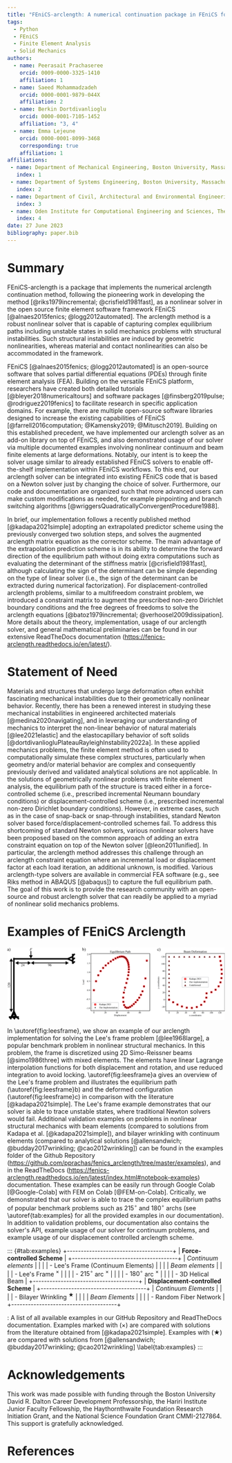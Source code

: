 ```yaml
---
title: "FEniCS-arclength: A numerical continuation package in FEniCS for nonlinear problems in solid mechanics"
tags:
  - Python
  - FEniCS
  - Finite Element Analysis
  - Solid Mechanics
authors:
  - name: Peerasait Prachaseree
    orcid: 0009-0000-3325-1410
    affiliation: 1 
  - name: Saeed Mohammadzadeh
    orcid: 0000-0001-9879-044X
    affiliation: 2
  - name: Berkin Dortdivanlioglu
    orcid: 0000-0001-7105-1452
    affiliation: "3, 4"
  - name: Emma Lejeune
    orcid: 0000-0001-8099-3468
    corresponding: true
    affiliation: 1
affiliations:
 - name: Department of Mechanical Engineering, Boston University, Massachusetts, the United States of America
   index: 1
 - name: Department of Systems Engineering, Boston University, Massachusetts, the United States of America
   index: 2
 - name: Department of Civil, Architectural and Environmental Engineering, The University of Texas at Austin, Austin, the United States of America
   index: 3
 - name: Oden Institute for Computational Engineering and Sciences, The University of Texas at Austin, Austin, the United States of America
   index: 4
date: 27 June 2023
bibliography: paper.bib
---
```


# Summary

FEniCS-arclength is a package that implements the numerical arclength continuation method, following the pioneering work in developing the method [@riks1979incremental; @crisfield1981fast], as a nonlinear solver in the open source finite element software framework FEniCS [@alnaes2015fenics; @logg2012automated]. The arclength method is a robust nonlinear solver that is capable of capturing complex equilibrium paths including unstable states in solid mechanics problems with structural instabilities.
Such structural instabilities are induced by geometric nonlinearities, whereas material and contact nonlinearities can also be accommodated in the framework. 

FEniCS [@alnaes2015fenics; @logg2012automated] is an open-source software that solves partial differential equations (PDEs) through finite element analysis (FEA). Building on the versatile FEniCS platform, researchers have created both detailed tutorials [@bleyer2018numericaltours] and software packages [@finsberg2019pulse; @rodriguez2019fenics] to facilitate research in specific application domains. For example, there are multiple open-source software libraries designed to increase the existing capabilities of FEniCS [@farrell2016computation; @Kamensky2019; @Mitusch2019]. Building on this established precedent, we have implemented our arclength solver as an add-on library on top of FEniCS, and also demonstrated usage of our solver via multiple documented examples involving nonlinear continuum and beam finite elements at large deformations. Notably, our intent is to keep the solver usage similar to already established FEniCS solvers to enable off-the-shelf implementation within FEniCS workflows. To this end, our arclength solver can be integrated into existing FEniCS code that is based on a Newton solver just by changing the choice of solver. Furthermore, our code and documentation are organized such that more advanced users can make custom modifications as needed, for example pinpointing and branch switching algorithms [@wriggersQuadraticallyConvergentProcedure1988]. 

In brief, our implementation follows a recently published method [@kadapa2021simple] adopting an extrapolated predictor scheme using the previously converged two solution steps, and solves the augmented arclength matrix equation as the corrector scheme. The main advantage of the extrapolation prediction scheme is in its ability to determine the forward direction of the equilibrium path without doing extra computations such as evaluating the determinant of the stiffness matrix [@crisfield1981fast], although calculating the sign of the determinant can be simple depending on the type of linear solver (i.e., the sign of the determinant can be extracted during numerical factorization). For displacement-controlled arclength problems, similar to a multifreedom constraint problem, we introduced a constraint matrix to augment the prescribed non-zero Dirichlet boundary conditions and the free degrees of freedoms to solve the arclength equations [@batoz1979incremental; @verhoosel2009dissipation]. More details about the theory, implementation, usage of our arclength solver, and general mathematical preliminaries can be found in our extensive ReadTheDocs documentation (<https://fenics-arclength.readthedocs.io/en/latest/>). 

# Statement of Need
Materials and structures that undergo large deformation often exhibit fascinating mechanical instabilities due to their geometrically nonlinear behavior. Recently, there has been a renewed interest in studying these mechanical instabilities in engineered architected materials [@medina2020navigating], and in leveraging our understanding of mechanics to interpret the non-linear behavior of natural materials [@lee2021elastic] and the elastocapillary behavior of soft solids [@dortdivanliogluPlateauRayleighInstability2022a]. In these applied mechanics problems, the finite element method is often used to computationally simulate these complex structures, particularly when geometry and/or material behavior are complex and consequently previously derived and validated analytical solutions are not applicable. In the solutions of geometrically nonlinear problems with finite element analysis, the equilibrium path of the structure is traced either in a force-controlled scheme (i.e., prescribed incremental Neumann boundary conditions) or displacement-controlled scheme (i.e., prescribed incremental non-zero Dirichlet boundary conditions). However, in extreme cases, such as in the case of snap-back or snap-through instabilities, standard Newton solver based force/displacement-controlled schemes fail. To address this shortcoming of standard Newton solvers, various nonlinear solvers have been proposed based on the common approach of adding an extra constraint equation on top of the Newton solver [@leon2011unified]. In particular, the arclength method addresses this challenge through an arclength constraint equation where an incremental load or displacement factor at each load iteration, an additional unknown, is modified. Various arclength-type solvers are available in commercial FEA software (e.g., see Riks method in ABAQUS [@abaqus]) to capture the full equilibrium path. The goal of this work is to provide the research community with an open-source and robust arclength solver that can readily be applied to a myriad of nonlinear solid mechanics problems.

# Examples of FEniCS Arclength

![A demonstration of our arclength solver via the snap-back instability behavior of Lee's frame, a popular benchmark problem in nonlinear structural mechanics: a) The problem definition for Lee's frame; b) The equilibrium path from our solver compared to the literature [@kadapa2021simple]; c) The final deformed configuration from our solver compared to the literature [@kadapa2021simple].\label{fig:leesframe}](joss_arclength.png)

In \autoref{fig:leesframe}, we show an example of our arclength implementation for solving the Lee's frame problem [@lee1968large], a popular benchmark problem in nonlinear structural mechanics. In this problem, the frame is discretized using 2D Simo-Reissner beams [@simo1986three] with mixed elements. The elements have linear Lagrange interpolation functions for both displacement and rotation, and use reduced integration to avoid locking. \autoref{fig:leesframe}a gives an overview of the Lee's frame problem and illustrates the equilibrium path (\autoref{fig:leesframe}b) and the deformed configuration (\autoref{fig:leesframe}c) in comparison with the literature [@kadapa2021simple]. The Lee's frame example demonstrates that our solver is able to trace unstable states, where traditional Newton solvers would fail. Additional validation examples on problems in nonlinear structural mechanics with beam elements (compared to solutions from Kadapa et al. [@kadapa2021simple]), and bilayer wrinkling with continuum elements (compared to analytical solutions [@allensandwich; @budday2017wrinkling; @cao2012wrinkling]) can be found in the examples folder of the Github Repository (<https://github.com/pprachas/fenics_arclength/tree/master/examples>), and in the ReadTheDocs (<https://fenics-arclength.readthedocs.io/en/latest/index.html#notebook-examples>) documentation. These examples can be easily run through Google Colab [@Google-Colab] with FEM on Colab [@FEM-on-Colab]. Critically, we demonstrated that our solver is able to trace the complex equilibrium paths of popular benchmark problems such as $215^\circ$ and $180^\circ$ archs (see \autoref{tab:examples} for all the provided examples in our documentation). In addition to validation problems, our documentation also contains the solver's API, example usage of our solver for continuum problems, and example usage of our displacement controlled arclength scheme.

::: {#tab:examples}
+--------------------------------------+
| **Force-controlled Scheme**          |
+--------------------------------------+
| *Continuum elements*                 |
|                                      |
| -   Lee's Frame (Continuum Elements) |
|                                      |
| *Beam elements*                      |
|                                      |
| -   Lee's Frame $^\times$                |
|                                      |
| -   $215^\circ$ arc $^\times$            |
|                                      |
| -   $180^\circ$ arc $^\times$            |
|                                      |
| -   3D Helical Beam                  |
+--------------------------------------+
| **Displacement-controlled Scheme**   |
+--------------------------------------+
| *Continuum Elements*                 |
|                                      |
| -   Bilayer Wrinkling $^\bigstar$    |
|                                      |
| *Beam Elements*                      |
|                                      |
| -   Random Fiber Network             |
+--------------------------------------+

: A list of all available examples in our GitHub Repository and
ReadTheDocs documentation. Examples marked with ($\times$) are compared with
solutions from the literature obtained from [@kadapa2021simple].
Examples with ($\bigstar$) are compared with solutions from
[@allensandwich; @budday2017wrinkling; @cao2012wrinkling] \label{tab:examples}
:::

# Acknowledgements

This work was made possible with funding through the Boston University David R. Dalton Career Development Professorship, the Hariri Institute Junior Faculty Fellowship, the Haythornthwaite Foundation Research Initiation Grant, and the National Science Foundation Grant CMMI-2127864. This support is gratefully acknowledged.


# References
